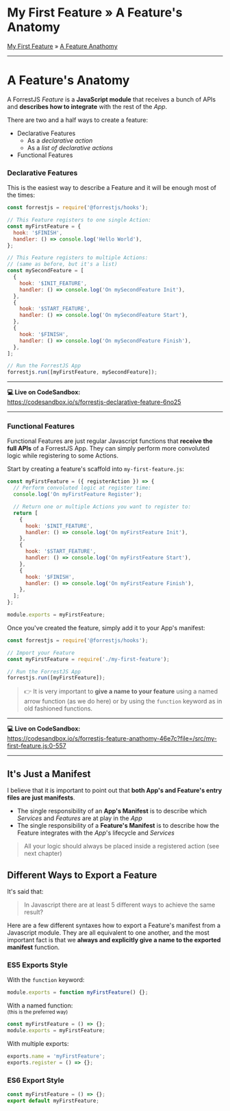 <h1 class="tutorial-step"><span>My First Feature &raquo;</span> A Feature's Anatomy</h1>

[My First Feature](../README.md) &raquo; [A Feature Anathomy](./README.md)

---

# A Feature's Anatomy

A ForrestJS _Feature_ is a **JavaScript module** that receives a bunch of APIs and **describes how to integrate** with the rest of the _App_.

There are two and a half ways to create a feature:

- Declarative Features
  - As a _declarative action_
  - As a _list of declarative actions_
- Functional Features

### Declarative Features

This is the easiest way to describe a Feature and it will be enough most of the times:

```js
const forrestjs = require('@forrestjs/hooks');

// This Feature registers to one single Action:
const myFirstFeature = {
  hook: '$FINISH',
  handler: () => console.log('Hello World'),
};

// This Feature registers to multiple Actions:
// (same as before, but it's a list)
const mySecondFeature = [
  {
    hook: '$INIT_FEATURE',
    handler: () => console.log('On mySecondFeature Init'),
  },
  {
    hook: '$START_FEATURE',
    handler: () => console.log('On mySecondFeature Start'),
  },
  {
    hook: '$FINISH',
    handler: () => console.log('On mySecondFeature Finish'),
  },
];

// Run the ForrestJS App
forrestjs.run([myFirstFeature, mySecondFeature]);
```

---

**💻 Live on CodeSandbox:**  
https://codesandbox.io/s/forrestjs-declarative-feature-6no25

---

### Functional Features

Functional Features are just regular Javascript functions that **receive the full APIs** of a ForrestJS App. They can simply perform more convoluted logic while registering to some Actions.

Start by creating a feature's scaffold into `my-first-feature.js`:

```js
const myFirstFeature = ({ registerAction }) => {
  // Perform convoluted logic at register time:
  console.log('On myFirstFeature Register');

  // Return one or multiple Actions you want to register to:
  return [
    {
      hook: '$INIT_FEATURE',
      handler: () => console.log('On myFirstFeature Init'),
    },
    {
      hook: '$START_FEATURE',
      handler: () => console.log('On myFirstFeature Start'),
    },
    {
      hook: '$FINISH',
      handler: () => console.log('On myFirstFeature Finish'),
    },
  ];
};

module.exports = myFirstFeature;
```

Once you've created the feature, simply add it to your App's manifest:

```js
const forrestjs = require('@forrestjs/hooks');

// Import your Feature
const myFirstFeature = require('./my-first-feature');

// Run the ForrestJS App
forrestjs.run([myFirstFeature]);
```

> 👉 It is very important to **give a name to your feature** using a named arrow function (as we do here) or by using the `function` keyword as in old fashioned functions.

---

**💻 Live on CodeSandbox:**  
https://codesandbox.io/s/forrestjs-feature-anathomy-46e7c?file=/src/my-first-feature.js:0-557

---

## It's Just a Manifest

I believe that it is important to point out that **both App's and Feature's entry files are just manifests**.

- The single responsibility of an **App's Manifest** is to describe which _Services_ and _Features_ are at play in the _App_
- The single responsibility of a **Feature's Manifest** is to describe how the Feature integrates with the _App_'s lifecycle and _Services_

> All your logic should always be placed inside a registered action (see next chapter)

## Different Ways to Export a Feature

It's said that:

> In Javascript there are at least 5 different ways to achieve the same result?

Here are a few different syntaxes how to export a Feature's manifest from a Javascript module. They are all equivalent to one another, and the most important fact is that we **always and explicitly give a name to the exported manifest** function.

### ES5 Exports Style

With the `function` keyword:

```js
module.exports = function myFirstFeature() {};
```

With a named function:  
<small>(this is the preferred way)</small>

```js
const myFirstFeature = () => {};
module.exports = myFirstFeature;
```

With multiple exports:

```js
exports.name = 'myFirstFeature';
exports.register = () => {};
```

### ES6 Export Style

```js
const myFirstFeature = () => {};
export default myFirstFeature;
```
